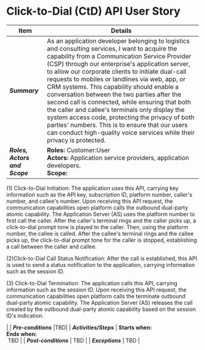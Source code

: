 # Click-to-Dial (CtD) API User Story

| **Item** | **Details** |
| ---- | ------- |
| ***Summary*** | As an application developer belonging to logistics and consulting services, I want to acquire the capability from a Communication Service Provider (CSP) through our enterprise's application server, to allow our corporate clients to initiate dual-call requests to mobiles or landlines via web, app, or CRM systems. This capability should enable a conversation between the two parties after the second call is connected, while ensuring that both the caller and callee's terminals only display the system access code, protecting the privacy of both parties' numbers. This is to ensure that our users can conduct high-quality voice services while their privacy is protected. |
| ***Roles, Actors and Scope*** | **Roles:** Customer:User<br> **Actors:** Application service providers, application developers.<br> **Scope:** 
(1) Click-to-Dial Initiation: The application uses this API, carrying key information such as the API key, subscription ID, platform number, caller's number, and callee's number. Upon receiving this API request, the communication capabilities open platform calls the outbound dual-party atomic capability. The Application Server (AS) uses the platform number to first call the caller. After the caller's terminal rings and the caller picks up, a click-to-dial prompt tone is played to the caller. Then, using the platform number, the callee is called. After the callee's terminal rings and the callee picks up, the click-to-dial prompt tone for the caller is stopped, establishing a call between the caller and callee.<br>  

(2)Click-to-Dial Call Status Notification: After the call is established, this API is used to send a status notification to the application, carrying information such as the session ID.<br> 

(3) Click-to-Dial Termination: The application calls this API, carrying information such as the session ID. Upon receiving this API request, the communication capabilities open platform calls the terminate outbound dual-party atomic capability. The Application Server (AS) releases the call created by the outbound dual-party atomic capability based on the session ID's indication.<br>

|
| ***Pre-conditions*** |TBD|
| ***Activities/Steps*** | **Starts when:** <br>**Ends when:**<br> TBD |
| ***Post-conditions*** | TBD  |
| ***Exceptions*** |  TBD  |

